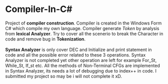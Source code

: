 # Compiler-In-C#
Project of **compiler construction**. 
Compiler is created in the Windows Form C# which compile my own language.
Compiler generate *Token* by analysis from **lexical Analyzer**.  Try to cover all the scenerio to break the Character in code and remove bug in **Tokenization**. </br>  
**Syntax Analyzer** is only cover DEC and Initialize and print statement in code and all the possible error related to these 3 operations. Syntax Analyzer is not completed yet other operation are left for example For_St, While_St, If_st etc. All the methods of Non-Terminal CFGs are implemented in Syntax Analyzer, its needs a lot of debugging due to index++ in code. I submitted my project so may be i will not complete it xD.
